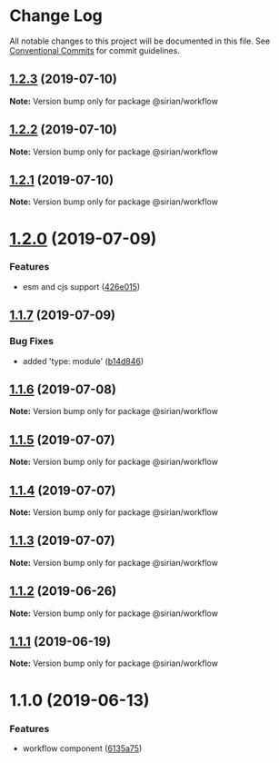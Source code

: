 # Change Log

All notable changes to this project will be documented in this file.
See [Conventional Commits](https://conventionalcommits.org) for commit guidelines.

## [1.2.3](https://github.com/sirian/js/compare/@sirian/workflow@1.2.2...@sirian/workflow@1.2.3) (2019-07-10)

**Note:** Version bump only for package @sirian/workflow





## [1.2.2](https://github.com/sirian/js/compare/@sirian/workflow@1.2.1...@sirian/workflow@1.2.2) (2019-07-10)

**Note:** Version bump only for package @sirian/workflow





## [1.2.1](https://github.com/sirian/js/compare/@sirian/workflow@1.2.0...@sirian/workflow@1.2.1) (2019-07-10)

**Note:** Version bump only for package @sirian/workflow





# [1.2.0](https://github.com/sirian/js/compare/@sirian/workflow@1.1.7...@sirian/workflow@1.2.0) (2019-07-09)


### Features

* esm and cjs support ([426e015](https://github.com/sirian/js/commit/426e015))





## [1.1.7](https://github.com/sirian/js/compare/@sirian/workflow@1.1.6...@sirian/workflow@1.1.7) (2019-07-09)


### Bug Fixes

* added 'type: module' ([b14d846](https://github.com/sirian/js/commit/b14d846))





## [1.1.6](https://github.com/sirian/js/compare/@sirian/workflow@1.1.5...@sirian/workflow@1.1.6) (2019-07-08)

**Note:** Version bump only for package @sirian/workflow





## [1.1.5](https://github.com/sirian/js/compare/@sirian/workflow@1.1.4...@sirian/workflow@1.1.5) (2019-07-07)

**Note:** Version bump only for package @sirian/workflow





## [1.1.4](https://github.com/sirian/js/compare/@sirian/workflow@1.1.3...@sirian/workflow@1.1.4) (2019-07-07)

**Note:** Version bump only for package @sirian/workflow





## [1.1.3](https://github.com/sirian/js/compare/@sirian/workflow@1.1.2...@sirian/workflow@1.1.3) (2019-07-07)

**Note:** Version bump only for package @sirian/workflow





## [1.1.2](https://github.com/sirian/js/compare/@sirian/workflow@1.1.1...@sirian/workflow@1.1.2) (2019-06-26)

**Note:** Version bump only for package @sirian/workflow





## [1.1.1](https://github.com/sirian/js/compare/@sirian/workflow@1.1.0...@sirian/workflow@1.1.1) (2019-06-19)

**Note:** Version bump only for package @sirian/workflow





# 1.1.0 (2019-06-13)


### Features

* workflow component ([6135a75](https://github.com/sirian/js/commit/6135a75))
